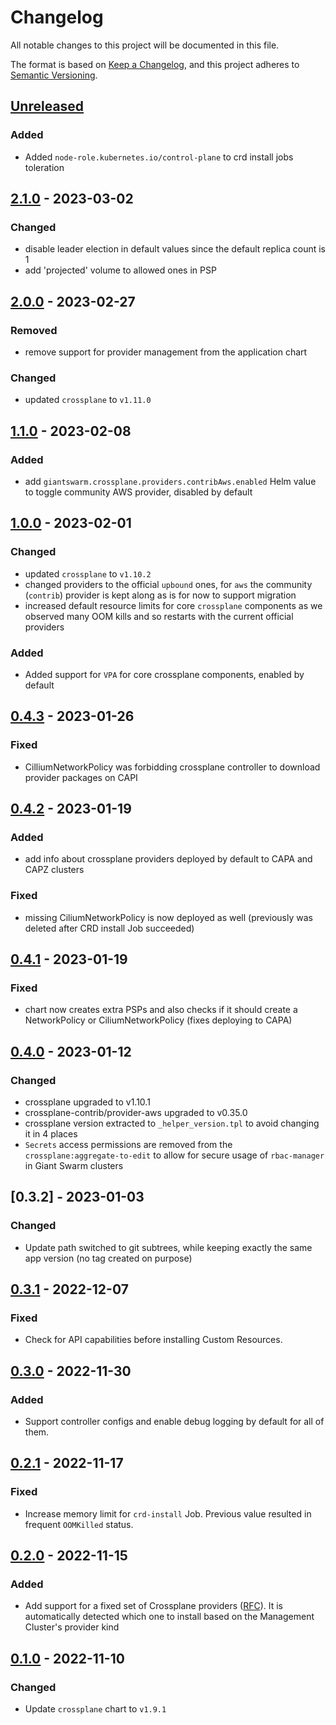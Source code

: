 # Changelog

All notable changes to this project will be documented in this file.

The format is based on [Keep a Changelog](https://keepachangelog.com/en/1.0.0/),
and this project adheres to [Semantic Versioning](https://semver.org/spec/v2.0.0.html).

## [Unreleased]

### Added

- Added `node-role.kubernetes.io/control-plane` to crd install jobs toleration

## [2.1.0] - 2023-03-02

### Changed

- disable leader election in default values since the default replica count is 1
- add 'projected' volume to allowed ones in PSP

## [2.0.0] - 2023-02-27

### Removed

- remove support for provider management from the application chart

### Changed

- updated `crossplane` to `v1.11.0`

## [1.1.0] - 2023-02-08

### Added

- add `giantswarm.crossplane.providers.contribAws.enabled` Helm value to toggle community AWS provider, disabled by default

## [1.0.0] - 2023-02-01

### Changed

- updated `crossplane` to `v1.10.2`
- changed providers to the official `upbound` ones, for `aws` the community (`contrib`) provider is kept along as is for now to support migration
- increased default resource limits for core `crossplane` components as we observed many OOM kills and so restarts with the current official providers

### Added

- Added support for `VPA` for core crossplane components, enabled by default

## [0.4.3] - 2023-01-26

### Fixed

- CilliumNetworkPolicy was forbidding crossplane controller to download provider packages on CAPI

## [0.4.2] - 2023-01-19

### Added

- add info about crossplane providers deployed by default to CAPA and CAPZ clusters

### Fixed

- missing CiliumNetworkPolicy is now deployed as well (previously was deleted after CRD install Job succeeded)

## [0.4.1] - 2023-01-19

### Fixed

- chart now creates extra PSPs and also checks if it should create a NetworkPolicy or CiliumNetworkPolicy (fixes deploying to CAPA)

## [0.4.0] - 2023-01-12

### Changed

- crossplane upgraded to v1.10.1
- crossplane-contrib/provider-aws upgraded to v0.35.0
- crossplane version extracted to `_helper_version.tpl` to avoid changing it in 4 places
- `Secrets` access permissions are removed from the `crossplane:aggregate-to-edit` to allow for secure usage of `rbac-manager` in
Giant Swarm clusters

## [0.3.2] - 2023-01-03

### Changed

- Update path switched to git subtrees, while keeping exactly the same app version (no tag created on purpose)

## [0.3.1] - 2022-12-07

### Fixed

- Check for API capabilities before installing Custom Resources.

## [0.3.0] - 2022-11-30

### Added

- Support controller configs and enable debug logging by default for all of them.

## [0.2.1] - 2022-11-17

### Fixed

- Increase memory limit for `crd-install` Job. Previous value resulted in frequent `OOMKilled` status.

## [0.2.0] - 2022-11-15

### Added

- Add support for a fixed set of Crossplane providers ([RFC](https://github.com/giantswarm/rfc/blob/main/crossplane/README.md)). It is automatically detected which one to install based on the Management Cluster's provider kind

## [0.1.0] - 2022-11-10

### Changed

- Update `crossplane` chart to `v1.9.1`

[Unreleased]: https://github.com/giantswarm/crossplane/compare/v2.1.0...HEAD
[2.1.0]: https://github.com/giantswarm/crossplane/compare/v2.0.0...v2.1.0
[2.0.0]: https://github.com/giantswarm/crossplane/compare/v1.1.0...v2.0.0
[1.1.0]: https://github.com/giantswarm/crossplane/compare/v1.0.0...v1.1.0
[1.0.0]: https://github.com/giantswarm/crossplane/compare/v0.4.3...v1.0.0
[0.4.3]: https://github.com/giantswarm/crossplane/compare/v0.4.2...v0.4.3
[0.4.2]: https://github.com/giantswarm/crossplane/compare/v0.4.1...v0.4.2
[0.4.1]: https://github.com/giantswarm/crossplane/compare/v0.4.0...v0.4.1
[0.4.0]: https://github.com/giantswarm/crossplane/compare/v0.3.1...v0.4.0
[0.3.1]: https://github.com/giantswarm/crossplane/compare/v0.3.0...v0.3.1
[0.3.0]: https://github.com/giantswarm/crossplane/compare/v0.2.1...v0.3.0
[0.2.1]: https://github.com/giantswarm/crossplane/compare/v0.2.0...v0.2.1
[0.2.0]: https://github.com/giantswarm/crossplane/compare/v0.1.0...v0.2.0
[0.1.0]: https://github.com/giantswarm/crossplane/releases/tag/v0.1.0
